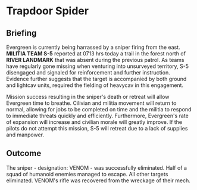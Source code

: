 # Trapdoor Spider
## Briefing
Evergreen is currently being harrassed by a sniper firing from the east. **MILITIA TEAM S-5** reported at 0713 hrs today a trail in the forest north of **RIVER LANDMARK** that was absent during the previous patrol. As teams have regularly gone missing when venturing into unsurveyed territory, S-5 disengaged and signaled for reinforcement and further instruction. Evidence further suggests that the target is accompanied by both ground and lightcav units, required the fielding of heavycav in this engagement.

Mission success resulting in the sniper's death or retreat will allow Evergreen time to breathe. Cilivian and militia movement will return to normal, allowing for jobs to be completed on time and the militia to respond to immediate threats quickly and efficiently. Furthermore, Evergreen's rate of expansion will increase and civilian morale will greatly improve. If the pilots do not attempt this mission, S-5 will retreat due to a lack of supplies and manpower.

## Outcome
The sniper - designation: VENOM - was successfully eliminated. Half of a squad of humanoid enemies managed to escape. All other targets eliminated. VENOM's rifle was recovered from the wreckage of their mech.